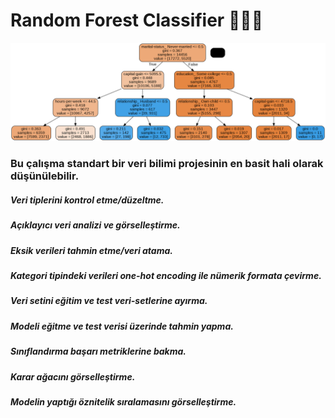 # Random Forest Classifier 🌳🌴🌲
![Screenshot](1.png)

### Bu çalışma standart bir veri bilimi projesinin en basit hali olarak düşünülebilir.
##### Veri tiplerini kontrol etme/düzeltme.
##### Açıklayıcı veri analizi ve görselleştirme.
##### Eksik verileri tahmin etme/veri atama.
##### Kategori tipindeki verileri one-hot encoding ile nümerik formata çevirme.
##### Veri setini eğitim ve test veri-setlerine ayırma.
##### Modeli eğitme ve test verisi üzerinde tahmin yapma.
##### Sınıflandırma başarı metriklerine bakma.
##### Karar ağacını görselleştirme.
##### Modelin yaptığı öznitelik sıralamasını görselleştirme.
